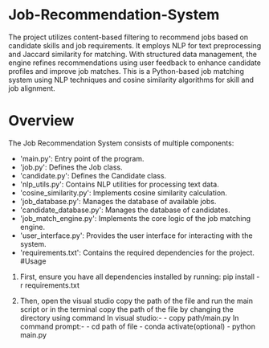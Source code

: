 # Job-Recommendation-System
The project utilizes content-based filtering to recommend jobs based on candidate skills and job requirements. It employs NLP for text preprocessing and Jaccard similarity for matching. With structured data management, the engine refines recommendations using user feedback to enhance candidate profiles and improve job matches. This is a Python-based job matching system using NLP techniques and cosine similarity algorithms for skill and job alignment.
# Overview
The Job Recommendation System consists of multiple components:

- 'main.py': Entry point of the program.
- 'job.py': Defines the Job class.
- 'candidate.py': Defines the Candidate class.
- 'nlp_utils.py': Contains NLP utilities for processing text data.
- 'cosine_similarity.py': Implements cosine similarity calculation.
- 'job_database.py': Manages the database of available jobs.
- 'candidate_database.py': Manages the database of candidates.
- 'job_match_engine.py': Implements the core logic of the job matching engine.
- 'user_interface.py': Provides the user interface for interacting with the system.
- 'requirements.txt': Contains the required dependencies for the project.
#Usage
1. First, ensure you have all dependencies installed by running:
    pip install -r requirements.txt

2.  Then, open the visual studio copy the path of the file and run the main script or in the terminal copy the path of the file by changing the directory using command 
     In visual studio:-
         - copy path/main.py
    In command prompt:-
         - cd path of file
         - conda activate(optional)
         - python main.py
    
